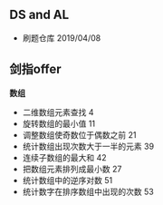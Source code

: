 ## DS and AL

 - 刷题仓库 2019/04/08


## 剑指offer

**数组**
 - 二维数组元素查找 4
 - 旋转数组的最小值 11
 - 调整数组使奇数位于偶数之前 21
 - 统计数组出现次数大于一半的元素 39
 - 连续子数组的最大和 42
 - 把数组元素排列成最小数 27
 - 统计数组中的逆序对数 51
 - 统计数字在排序数组中出现的次数 53
 

